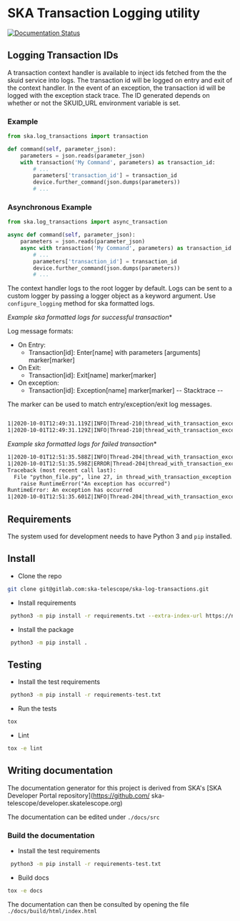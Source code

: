 # SKA Transaction Logging utility

[![Documentation Status](https://readthedocs.org/projects/ska-log-transactions/badge/?version=latest)](https://developer.skatelescope.org/projects/ska-log-log-transactions/en/latest/?badge=latest)

## Logging Transaction IDs

A transaction context handler is available to inject ids fetched from the the skuid service into logs. The transaction id will be logged on entry and exit of the context handler. In the event of an exception, the transaction id will be logged with the exception stack trace. The ID generated depends on whether or not the SKUID_URL environment variable is set.

### Example

```python
from ska.log_transactions import transaction

def command(self, parameter_json):
    parameters = json.reads(parameter_json)
    with transaction('My Command', parameters) as transaction_id:
        # ...
        parameters['transaction_id'] = transaction_id
        device.further_command(json.dumps(parameters))
        # ...

```

### Asynchronous Example

```python
from ska.log_transactions import async_transaction

async def command(self, parameter_json):
    parameters = json.reads(parameter_json)
    async with transaction('My Command', parameters) as transaction_id:
        # ...
        parameters['transaction_id'] = transaction_id
        device.further_command(json.dumps(parameters))
        # ...

```

The context handler logs to the root logger by default. Logs can be sent to a custom logger by passing a logger object as a keyword argument. Use `configure_logging` method for ska formatted logs.

*Example ska formatted logs for successful transaction**

Log message formats:

- On Entry:
  - Transaction[id]: Enter[name] with parameters [arguments] marker[marker]
- On Exit:
  - Transaction[id]: Exit[name] marker[marker]
- On exception:
  - Transaction[id]: Exception[name] marker[marker]
    -- Stacktrace --

The marker can be used to match entry/exception/exit log messages.

```txt

1|2020-10-01T12:49:31.119Z|INFO|Thread-210|thread_with_transaction_exception|test_transactions_threaded.py#23|transaction_id:txn-local-20201001-981667980|Transaction[txn-local-20201001-981667980]: Enter[Command] with parameters [{}] marker[52764]
1|2020-10-01T12:49:31.129Z|INFO|Thread-210|thread_with_transaction_exception|test_transactions_threaded.py#23|transaction_id:txn-local-20201001-981667980|Transaction[txn-local-20201001-981667980]: Exit[Command] marker[52764]
```

*Example ska formatted logs for failed transaction**

```txt
1|2020-10-01T12:51:35.588Z|INFO|Thread-204|thread_with_transaction_exception|test_transactions_threaded.py#23|transaction_id:txn-local-20201001-354400050|Transaction[txn-local-20201001-354400050]: Enter[Transaction thread [7]] with parameters [{}] marker[21454]
1|2020-10-01T12:51:35.598Z|ERROR|Thread-204|thread_with_transaction_exception|test_transactions_threaded.py#23|transaction_id:txn-local-20201001-354400050|Transaction[txn-local-20201001-354400050]: Exception[Transaction thread [7]] marker[21454]
Traceback (most recent call last):
  File "python_file.py", line 27, in thread_with_transaction_exception
    raise RuntimeError("An exception has occurred")
RuntimeError: An exception has occurred
1|2020-10-01T12:51:35.601Z|INFO|Thread-204|thread_with_transaction_exception|test_transactions_threaded.py#23|transaction_id:txn-local-20201001-354400050|Transaction[txn-local-20201001-354400050]: Exit[Transaction thread [7]] marker[21454]
```

## Requirements

The system used for development needs to have Python 3 and `pip` installed.

## Install

- Clone the repo

```bash
git clone git@gitlab.com:ska-telescope/ska-log-transactions.git
```

- Install requirements

```bash
 python3 -m pip install -r requirements.txt --extra-index-url https://nexus.engageska-portugal.pt/repository/pypi/simple
```

- Install the package

```bash
 python3 -m pip install .
```

## Testing

- Install the test requirements

```bash
 python3 -m pip install -r requirements-test.txt
```

- Run the tests

```bash
tox
```

- Lint

```bash
tox -e lint
```

## Writing documentation

The documentation generator for this project is derived from SKA's [SKA Developer Portal repository](https://github.com/
ska-telescope/developer.skatelescope.org)

The documentation can be edited under `./docs/src`

### Build the documentation

- Install the test requirements

```bash
 python3 -m pip install -r requirements-test.txt
```

- Build docs

 ```bash
tox -e docs
```

The documentation can then be consulted by opening the file `./docs/build/html/index.html`
